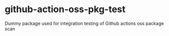 # github-action-oss-pkg-test

Dummy package used for integration testing of Github actions oss package scan
